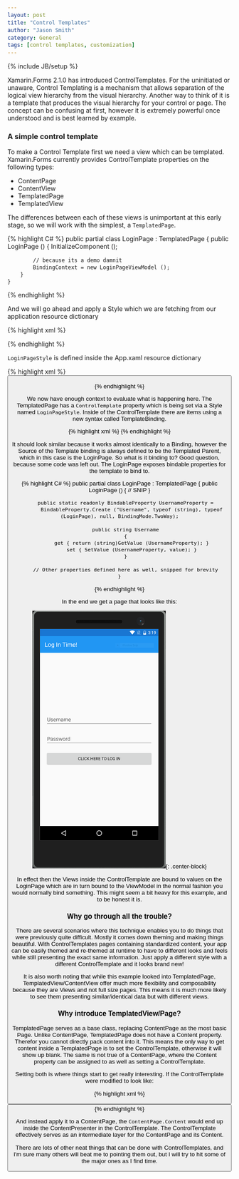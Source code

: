 ```yaml
---
layout: post
title: "Control Templates"
author: "Jason Smith"
category: General
tags: [control templates, customization]
---
```

{% include JB/setup %}

Xamarin.Forms 2.1.0 has introduced ControlTemplates. For the uninitiated or unaware, Control Templating is a mechanism that allows separation of the logical view hierarchy from the visual hierarchy. Another way to think of it is a template that produces the visual hierarchy for your control or page. The concept can be confusing at first, however it is extremely powerful once understood and is best learned by example.

### A simple control template ###

To make a Control Template first we need a view which can be templated. Xamarin.Forms currently provides ControlTemplate properties on the following types:

- ContentPage
- ContentView
- TemplatedPage
- TemplatedView

The differences between each of these views is unimportant at this early stage, so we will work with the simplest, a `TemplatedPage`.

{% highlight C# %}
    public partial class LoginPage : TemplatedPage
    {
        public LoginPage ()
        {
            InitializeComponent ();

            // because its a demo damnit
            BindingContext = new LoginPageViewModel ();
        }
    }
{% endhighlight %}

And we will go ahead and apply a Style which we are fetching from our application resource dictionary

{% highlight xml %}
<?xml version="1.0" encoding="utf-8" ?>
<TemplatedPage xmlns="http://xamarin.com/schemas/2014/forms"
             xmlns:x="http://schemas.microsoft.com/winfx/2009/xaml"
             x:Class="TemplatingDemo.Views.LoginPage"
             Title="{Binding Title}"
             Style="{StaticResource LoginPageStyle }">
  <!--Remove Alt from above to use the other Style. This could also be set by implicit style-->
</TemplatedPage>
{% endhighlight %}

`LoginPageStyle` is defined inside the App.xaml resource dictionary

{% highlight xml %}
<ControlTemplate x:Key="LoginTemplate">
  <StackLayout VerticalOptions="CenterAndExpand" Spacing="20" Padding="20">
    <Entry Text="{TemplateBinding Username}" Placeholder="Username" />
    <Entry Text="{TemplateBinding Password}" Placeholder="Password" />
    <Button Command="{TemplateBinding Command}" Text="Click Here To Log In" />
  </StackLayout>
</ControlTemplate>

<Style TargetType="views:LoginPage" x:Key="LoginPageStyle">
  <Style.Setters>
    <Setter Property="ControlTemplate" Value="{StaticResource LoginTemplate}" />
  </Style.Setters>
</Style>
{% endhighlight %}

We now have enough context to evaluate what is happening here. The TemplatedPage has a `ControlTemplate` property which is being set via a Style named `LoginPageStyle`. Inside of the ControlTemplate there are items using a new syntax called TemplateBinding.

{% highlight xml %}
<Entry Text="{TemplateBinding Username}" Placeholder="Username" />
{% endhighlight %}

It should look similar because it works almost identically to a Binding, however the Source of the Template binding is always defined to be the Templated Parent, which in this case is the LoginPage. So what is it binding to? Good question, because some code was left out. The LoginPage exposes bindable properties for the template to bind to.

{% highlight C# %}
    public partial class LoginPage : TemplatedPage
    {
        public LoginPage ()
        {
            // SNIP
        }

        public static readonly BindableProperty UsernameProperty =
            BindableProperty.Create ("Username", typeof (string), typeof (LoginPage), null, BindingMode.TwoWay);

        public string Username
        {
            get { return (string)GetValue (UsernameProperty); }
            set { SetValue (UsernameProperty, value); }
        }

        // Other properties defined here as well, snipped for brevity
    }
{% endhighlight %}

In the end we get a page that looks like this:

![Control Template Result](/img/simple-control-template.png){: .center-block}

In effect then the Views inside the ControlTemplate are bound to values on the LoginPage which are in turn bound to the ViewModel in the normal fashion you would normally bind something. This might seem a bit heavy for this example, and to be honest it is.

### Why go through all the trouble? ###

There are several scenarios where this technique enables you to do things that were previously quite difficult. Mostly it comes down theming and making things beautiful. With ControlTemplates pages containing standardized content, your app can be easily themed and re-themed at runtime to have to different looks and feels while still presenting the exact same information. Just apply a different style with a different ControlTemplate and it looks brand new!

It is also worth noting that while this example looked into TemplatedPage, TemplatedView/ContentView offer much more flexibility and composability because they are Views and not full size pages. This means it is much more likely to see them presenting similar/identical data but with different views.

### Why introduce TemplatedView/Page? ###

TemplatedPage serves as a base class, replacing ContentPage as the most basic Page. Unlike ContentPage, TemplatedPage does not have a Content property. Therefor you cannot directly pack content into it. This means the only way to get content inside a TemplatedPage is to set the ControlTemplate, otherwise it will show up blank. The same is not true of a ContentPage, where the Content property can be assigned to as well as setting a ControlTemplate.

Setting both is where things start to get really interesting. If the ControlTemplate were modified to look like:

{% highlight xml %}
<ControlTemplate x:Key="LoginTemplate">
  <StackLayout VerticalOptions="CenterAndExpand" Spacing="20" Padding="20">
    <Entry Text="{TemplateBinding Username}" Placeholder="Username" />
    <Entry Text="{TemplateBinding Password}" Placeholder="Password" />
    <Button Command="{TemplateBinding Command}" Text="Click Here To Log In" />
    <ContentPresenter />
  </StackLayout>
</ControlTemplate>
{% endhighlight %}

And instead apply it to a ContentPage, the `ContentPage.Content` would end up inside the ContentPresenter in the ControlTemplate. The ControlTemplate effectively serves as an intermediate layer for the ContentPage and its Content.

There are lots of other neat things that can be done with ControlTemplates, and I'm sure many others will beat me to pointing them out, but I will try to hit some of the major ones as I find time.

